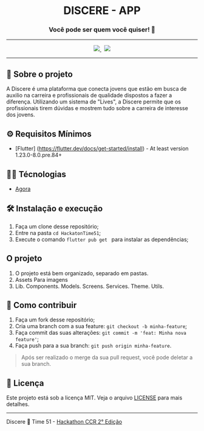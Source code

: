 <div align="center">
  <h1><strong>DISCERE - APP</strong></h1>
  <h3>Você pode ser quem você quiser! 💪</h3>
</div>

---

<p align="center">
  <a href="#">
    <img src="https://img.shields.io/badge/-→-b?style=for-the-badge&color=%231389fd&label=Mobile&logo=Flutter&logoColor=%23fff">
  </a> 
  &nbsp;
  <a href="https://github.com/alan-ssantos/discere-api-hackathon-ccr">
    <img src="https://img.shields.io/badge/-→-b?style=for-the-badge&color=%2343853d&label=api&logo=Node.Js&logoColor=%23fff">
  </a>
</p>

---

## 📖 Sobre o projeto
A Discere é uma plataforma que conecta jovens que estão em busca de auxilio na carreira e profissionais de qualidade dispostos a fazer a diferença.
Utilizando um sistema de "Lives", a Discere permite que os profissionais tirem dúvidas e mostrem tudo sobre a carreira de interesse dos jovens.


## ⚙ Requisitos Mínimos

- [Flutter] (https://flutter.dev/docs/get-started/install) - At least version 1.23.0-8.0.pre.84+


## 👨‍💻 Técnologias

- [Agora](https://www.agora.io/en/)


## 🛠 Instalação e execução

1. Faça um clone desse repositório;
2. Entre na pasta `cd HackatonTime51`;
3. Execute o comando `flutter pub get ` para instalar as dependências;

## O projeto
1. O projeto está bem organizado, separado em pastas.
2. Assets Para imagens
3. Lib. Components. Models. Screens. Services. Theme. Utils. 

## 🤝 Como contribuir

1. Faça um fork desse repositório;
2. Cria uma branch com a sua feature: `git checkout -b minha-feature`;
3. Faça commit das suas alterações: `git commit -m 'feat: Minha nova feature'`;
4. Faça push para a sua branch: `git push origin minha-feature`.
> Após ser realizado o merge da sua pull request, você pode deletar a sua branch.


## 📝 Licença

Este projeto está sob a licença MIT. Veja o arquivo [LICENSE](LICENSE.md) para mais detalhes.

---

Discere 🤝 Time 51 - [Hackathon CCR 2° Edição](http://www.grupoccr.com.br/hackathonccr/)